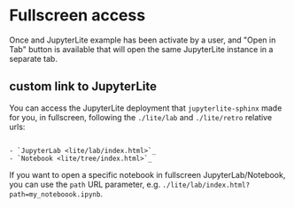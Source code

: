 # Fullscreen access

Once and JupyterLite example has been activate by a user, and "Open in Tab" button is available that will open the same
JupyterLite instance in a separate tab.

## custom link to JupyterLite

You can access the JupyterLite deployment that `jupyterlite-sphinx` made for you, in fullscreen, following the `./lite/lab` and `./lite/retro` relative urls:

```{eval-rst}

- `JupyterLab <lite/lab/index.html>`_
- `Notebook <lite/tree/index.html>`_

```

If you want to open a specific notebook in fullscreen JupyterLab/Notebook, you can use the `path` URL parameter, e.g. `./lite/lab/index.html?path=my_noteboook.ipynb`.
